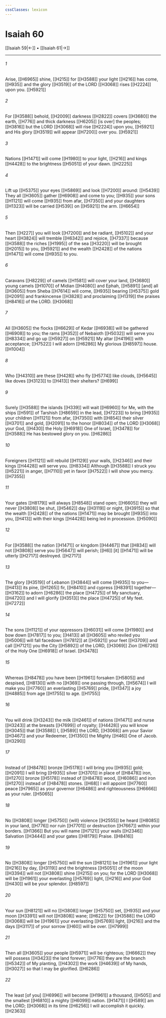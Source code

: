 ```yaml
---
cssClasses: lexicon
---
```


# Isaiah 60

[[Isaiah 59|←]] • [[Isaiah 61|→]]

---

###### 1
Arise, [[H6965]] shine, [[H215]] for [[H3588]] your light [[H216]] has come, [[H935]] and the glory [[H3519]] of the LORD [[H3068]] rises [[H2224]] upon you. [[H5921]]

###### 2
For [[H3588]] behold, [[H2009]] darkness [[H2822]] covers [[H3680]] the earth, [[H776]] and thick darkness [[H6205]] [is over] the peoples; [[H3816]] but the LORD [[H3068]] will rise [[H2224]] upon you, [[H5921]] and His glory [[H3519]] will appear [[H7200]] over you. [[H5921]]

###### 3
Nations [[H1471]] will come [[H1980]] to your light, [[H216]] and kings [[H4428]] to the brightness [[H5051]] of your dawn. [[H2225]]

###### 4
Lift up [[H5375]] your eyes [[H5869]] and look [[H7200]] around: [[H5439]] They all [[H3605]] gather [[H6908]] and come to you; [[H935]] your sons [[H1121]] will come [[H935]] from afar, [[H7350]] and your daughters [[H1323]] will be carried [[H539]] on [[H5921]] the arm. [[H6654]]

###### 5
Then [[H227]] you will look [[H7200]] and be radiant, [[H5102]] and your heart [[H3824]] will tremble [[H6342]] and rejoice, [[H7337]] because [[H3588]] the riches [[H1995]] of the sea [[H3220]] will be brought [[H2015]] to you, [[H5921]] and the wealth [[H2428]] of the nations [[H1471]] will come [[H935]] to you. 

###### 6
Caravans [[H8229]] of camels [[H1581]] will cover your land, [[H3680]] young camels [[H1070]] of Midian [[H4080]] and Ephah, [[H5891]] [and] all [[H3605]] from Sheba [[H7614]] will come, [[H935]] bearing [[H5375]] gold [[H2091]] and frankincense [[H3828]] and proclaiming [[H1319]] the praises [[H8416]] of the LORD. [[H3068]]

###### 7
All [[H3605]] the flocks [[H6629]] of Kedar [[H6938]] will be gathered [[H6908]] to you;  the rams [[H352]] of Nebaioth [[H5032]] will serve you [[H8334]] and go up [[H5927]] on [[H5921]] My altar [[H4196]] with acceptance; [[H7522]] I will adorn [[H6286]] My glorious [[H8597]] house. [[H1004]]

###### 8
Who [[H4310]] are these [[H428]] who fly [[H5774]] like clouds, [[H5645]] like doves [[H3123]] to [[H413]] their shelters? [[H699]]

###### 9
Surely [[H3588]] the islands [[H339]] will wait [[H6960]] for Me,  with the ships [[H591]] of Tarshish [[H8659]] in the lead, [[H7223]] to bring [[H935]] your children [[H1121]] from afar, [[H7350]] with [[H854]] their silver [[H3701]] and gold, [[H2091]] to the honor [[H8034]] of the LORD [[H3068]] your God, [[H430]] the Holy [[H6918]] One of Israel, [[H3478]] for [[H3588]] He has bestowed glory on you. [[H6286]]

###### 10
Foreigners [[H1121]] will rebuild [[H1129]] your walls, [[H2346]] and their kings [[H4428]] will serve you. [[H8334]] Although [[H3588]] I struck you [[H5221]] in anger, [[H7110]] yet in favor [[H7522]] I will show you mercy. [[H7355]]

###### 11
Your gates [[H8179]] will always [[H8548]] stand open; [[H6605]] they will never [[H3808]] be shut, [[H5462]] day [[H3119]] or night, [[H3915]] so that the wealth [[H2428]] of the nations [[H1471]] may be brought [[H935]] into you, [[H413]] with their kings [[H4428]] being led in procession. [[H5090]]

###### 12
For [[H3588]] the nation [[H1471]] or kingdom [[H4467]] that [[H834]] will not [[H3808]] serve you [[H5647]] will perish; [[H6]] [it] [[H1471]] will be utterly [[H2717]] destroyed. [[H2717]]

###### 13
The glory [[H3519]] of Lebanon [[H3844]] will come [[H935]] to you— [[H413]] its pine, [[H1265]] fir, [[H8410]] and cypress [[H8391]] together— [[H3162]] to adorn [[H6286]] the place [[H4725]] of My sanctuary, [[H4720]] and I will glorify [[H3513]] the place [[H4725]] of My feet. [[H7272]]

###### 14
The sons [[H1121]] of your oppressors [[H6031]] will come [[H1980]] and bow down [[H7817]] to you; [[H413]] all [[H3605]] who reviled you [[H5006]] will fall facedown [[H7812]] at [[H5921]] your feet [[H3709]] and call [[H7121]] you  the City [[H5892]] of the LORD, [[H3069]] Zion [[H6726]] of the Holy One [[H6918]] of Israel. [[H3478]]

###### 15
Whereas [[H8478]] you have been [[H1961]] forsaken [[H5805]] and despised, [[H8130]] with no [[H369]] one passing through, [[H5674]] I will make you [[H7760]] an everlasting [[H5769]] pride, [[H1347]] a joy [[H4885]] from age [[H1755]] to age. [[H1755]]

###### 16
You will drink [[H3243]] the milk [[H2461]] of nations [[H1471]] and nurse [[H3243]] at the breasts [[H7699]] of royalty; [[H4428]] you will know [[H3045]] that [[H3588]] I, [[H589]] the LORD, [[H3068]] am your Savior [[H3467]] and your Redeemer, [[H1350]] the Mighty [[H46]] One of Jacob. [[H3290]]

###### 17
Instead of [[H8478]] bronze [[H5178]] I will bring you [[H935]] gold; [[H2091]] I will bring [[H935]] silver [[H3701]] in place of [[H8478]] iron, [[H1270]] bronze [[H5178]] instead of [[H8478]] wood, [[H6086]] and iron [[H1270]] instead of [[H8478]] stones. [[H68]] I will appoint [[H7760]] peace [[H7965]] as your governor [[H6486]] and righteousness [[H6666]] as your ruler. [[H5065]]

###### 18
No [[H3808]] longer [[H5750]] {will} violence [[H2555]] be heard [[H8085]] in your land, [[H776]] nor ruin [[H7701]] or destruction [[H7667]] within your borders. [[H1366]] But you will name [[H7121]] your walls [[H2346]] Salvation [[H3444]] and your gates [[H8179]] Praise. [[H8416]]

###### 19
No [[H3808]] longer [[H5750]] will the sun [[H8121]] be [[H1961]] your light [[H216]] by day, [[H3119]] and the brightness [[H5051]] of the moon [[H3394]] will not [[H3808]] shine [[H215]] on you;  for the LORD [[H3068]] will be [[H1961]] your  everlasting [[H5769]] light, [[H216]] and your God [[H430]] will be your splendor. [[H8597]]

###### 20
Your sun [[H8121]] will no [[H3808]] longer [[H5750]] set, [[H935]] and your moon [[H3391]] will not [[H3808]] wane; [[H622]] for [[H3588]] the LORD [[H3068]] will be [[H1961]] your everlasting [[H5769]] light, [[H216]] and the days [[H3117]] of your sorrow [[H60]] will be over. [[H7999]]

###### 21
Then all [[H3605]] your people [[H5971]] will be righteous; [[H6662]] they will possess [[H3423]] the land forever; [[H776]] they are the branch [[H5342]] of My planting, [[H4302]] the work [[H4639]] of My hands, [[H3027]] so that I may be glorified. [[H6286]]

###### 22
The least [of you] [[H6996]] will become [[H1961]] a thousand, [[H505]] and the smallest [[H6810]] a mighty [[H6099]] nation. [[H1471]] I [[H589]] am the LORD; [[H3068]] in its time [[H6256]] I will accomplish it quickly. [[H2363]]

